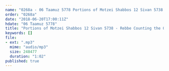 ```yaml
---
name: "0268a - 06 Taamuz 5778 Portions of Motzei Shabbos 12 Sivan 5738 - Rebbe Counting the Questions"
order: "0268a"
date: "2018-06-20T17:00:11Z"
hdate: "06 Taamuz 5778"
title: "Portions of Motzei Shabbos 12 Sivan 5738 - Rebbe Counting the Questions"
keywords: []
file:
- ext: ".mp3"
  mime: "audio/mp3"
  size: 248477
  duration: "1:02"
published: true
---
```


